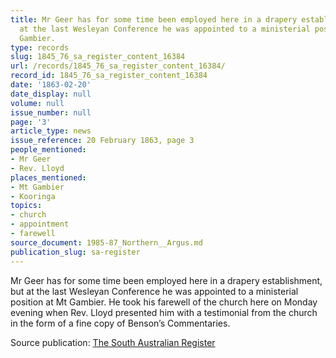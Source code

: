 ```yaml
---
title: Mr Geer has for some time been employed here in a drapery establishment, but
  at the last Wesleyan Conference he was appointed to a ministerial position at Mt
  Gambier.
type: records
slug: 1845_76_sa_register_content_16384
url: /records/1845_76_sa_register_content_16384/
record_id: 1845_76_sa_register_content_16384
date: '1863-02-20'
date_display: null
volume: null
issue_number: null
page: '3'
article_type: news
issue_reference: 20 February 1863, page 3
people_mentioned:
- Mr Geer
- Rev. Lloyd
places_mentioned:
- Mt Gambier
- Kooringa
topics:
- church
- appointment
- farewell
source_document: 1985-87_Northern__Argus.md
publication_slug: sa-register
---
```


Mr Geer has for some time been employed here in a drapery establishment, but at the last Wesleyan Conference he was appointed to a ministerial position at Mt Gambier.  He took his farewell of the church here on Monday evening when Rev. Lloyd presented him with a testimonial from the church in the form of a fine copy of Benson’s Commentaries.

Source publication: [The South Australian Register](/publications/sa-register/)
